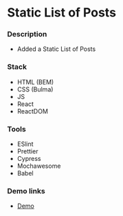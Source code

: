 # Static List of Posts

### Description

- Added a Static List of Posts

### Stack

- HTML (BEM)
- CSS (Bulma)
- JS
- React
- ReactDOM

### Tools

- ESlint
- Prettier
- Cypress
- Mochawesome
- Babel

### Demo links

- [Demo](https://AndriiZakharenko.github.io/static-list-of-posts/)
